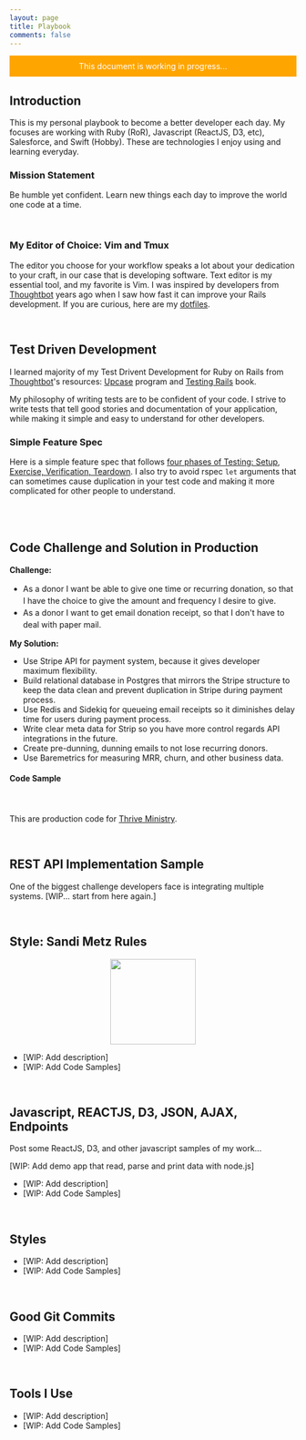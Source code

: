 ```yaml
---
layout: page
title: Playbook
comments: false
---
```


<div style="padding: 10px 20px; background-color: orange; color: white;
text-align: center">This document is working in progress...</div>

<h2>Introduction</h2>

This is my personal playbook to become a better developer each day.  My focuses are working with Ruby (RoR), Javascript (ReactJS, D3, etc), Salesforce, and Swift (Hobby).  These are technologies I enjoy using and learning everyday.

### Mission Statement
Be humble yet confident. Learn new things each day to improve the world one code
at a time.

<h3 id="vim-and-tmux" style="padding-top: 30px;">My Editor of Choice: Vim and Tmux</h3>

The editor you choose for your workflow speaks a lot about your dedication to your craft, in our case that is developing software.  Text editor is my essential tool, and my favorite is Vim.  I was inspired by developers from <a href="https://thoughtbot.com/" target="_blank">Thoughtbot</a> years ago when I saw how fast it can improve your Rails development. If you are curious, here are my <a href="https://github.com/antwonlee/dotfiles" target="_blank">dotfiles</a>.


<h2 id="test-driven-development" style="padding-top: 30px;">Test Driven Development</h2>

I learned majority of my Test Drivent Development for Ruby on Rails from <a href="https://thoughtbot.com" target="_blank">Thoughtbot</a>'s resources: <a href="https://upcase.com" target="_blank">Upcase</a> program and <a href="https://gumroad.com/l/testing-rails?utm_source=giant-robots&utm_medium=blog&utm_campaign=announcement" target="_blank">Testing Rails</a> book.

My philosophy of writing tests are to be confident of your code.  I strive to write tests that tell good stories and documentation of your application, while making it simple and easy to understand for other developers.


### Simple Feature Spec

Here is a simple feature spec that follows <a href="https://robots.thoughtbot.com/how-we-test-rails-applications" target="_blank">four phases of Testing: Setup, Exercise, Verification, Teardown</a>.  I also try to avoid rspec `let` arguments that can sometimes cause duplication in your test code and making it more complicated for other people to understand.

<script src="https://gist.github.com/antwonlee/ba28c43be278e28ff31cd26c787d169c.js"></script>

<h2 id="how-i-solved-the-code-challenge" style="padding-top: 50px;">Code Challenge and Solution in Production</h2>


**Challenge:** 

<ul style="line-height: 1.5em;">
  <li>
    As a donor I want be able to give one time or recurring donation, so that I have the choice to give the amount and frequency I desire to give.
  </li>
  <li>
    As a donor I want to get email donation receipt, so that I don't have to deal with paper mail.
  </li>
</ul>



**My Solution:** 

+ Use Stripe API for payment system, because it gives developer maximum flexibility.
+ Build relational database in Postgres that mirrors the Stripe structure to
  keep the data clean and prevent duplication in Stripe during payment process.
+ Use Redis and Sidekiq for queueing email receipts so it diminishes delay time
  for users during payment process.
+ Write clear meta data for Strip so you have more control regards API integrations in the future.
+ Create pre-dunning, dunning emails to not lose recurring donors.
+ Use Baremetrics for measuring MRR, churn, and other business data.

<h4 style="padding-bottom: 35px;">Code Sample</h4>

This are production code for <a href="https://thriveministry.org" target="_blank">Thrive Ministry</a>.

<script src="https://gist.github.com/antwonlee/db50b861b47919c2d18478cdb4d599db.js"></script>

<h2 id="rest-api-implementation-sample" style="padding-top: 30px;">REST API Implementation Sample</h2>

One of the biggest challenge developers face is integrating multiple systems. [WIP... start from here again.]

<script src="https://gist.github.com/antwonlee/7a66a0ddc415bf25a7517bd3aacbf9db.js"></script>

<h2 id="javascript-json-ajax-endpoints" style="padding-top: 30px;">Style: Sandi Metz Rules</h2>

<div style="width: auto; margin: 0 auto; text-align:center;">
  <img src="https://hectorperezarenas.files.wordpress.com/2015/10/poodr.jpg" style="width: 150px;">
</div>

+ [WIP: Add description]
+ [WIP: Add Code Samples]

<h2 id="javascript-json-ajax-endpoints" style="padding-top: 30px;">Javascript,
REACTJS, D3, JSON, AJAX, Endpoints</h2>

Post some ReactJS, D3, and other javascript samples of my work...

[WIP: Add demo app that read, parse and print data with node.js]

<script src="https://gist.github.com/antwonlee/a735b4e675570c3513c47257364dbb01.js"></script>

+ [WIP: Add description]
+ [WIP: Add Code Samples]

<h2 id="design" style="padding-top: 30px;">Styles</h2>

+ [WIP: Add description]
+ [WIP: Add Code Samples]

<h2 id="good-git-commits" style="padding-top: 30px;">Good Git Commits</h2>

+ [WIP: Add description]
+ [WIP: Add Code Samples]

<h2 id="tools-i-use" style="padding-top: 30px;">Tools I Use</h2>

+ [WIP: Add description]
+ [WIP: Add Code Samples]
